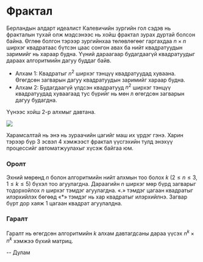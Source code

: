 Фрактал
=======
Берландын алдарт идеалист Калевичийн зургийн гол сэдэв  нь фракталын тухай олж
мэдсэнээс нь хойш фрактал зурах дуртай болсон байна. Өглөө болгон тэрээр
зургийнхаа төлөвлөгөөг гаргахдаа $n × n$ ширхэг квадратаас бүтсэн цаас сонгон
авах ба нийт квадратуудын заримийг нь хараар будна. Үүний дараагаар будагдаагүй
квадратуудыг дараах алгоритмийн дагуу буддаг байв.

 - Алхам 1: Квадратыг $n^2$ ширхэг тэнцүү квадратуудад хуваана. Өгөгдсөн
   загварын дагуу квадратуудын заримийг хараар будна.
 - Алхам 2: Будагдаагүй үлдсэн квадратууд $n^2$ ширхэг тэнцүү квадратуудад
   хуваагаад тус бүрийг нь мөн л өгөгдсөн загварын дагуу будагдна.

Үүнээс хойш 2-р алхмыг давтана.

![][1]

Харамсалтай нь энэ нь зураачийн цагийг маш их үрдэг гэнэ. Харин тэрээр бүр $3$
эсвэл $4$ хэмжээст фрактал үүсгэхийн тулд энэхүү процессийг автоматжуулахыг
хүсэж байгаа юм.


### Оролт
Эхний мөрөнд $n$ болон алгоритмийн нийт алхмын тоо болох $k$ ($2 ≤ n ≤ 3$, $1 ≤ k ≤ 5$)
бүхэл тоо агуулагдна. Дараагийн $n$ ширхэг мөр бүрд загварыг тодорхойлох $n$
ширхэг тэмдэг агуулагдна. «.»  тэмдэг цагаан квадратыг илэрхийлэх бөгөөд «*»
тэмдэг нь хар квадратыг илэрхийлнэ. Загвар бүрт дор хаяж $1$ цагаан квадрат
агуулалдна.


### Гаралт
Гаралт нь өгөгдсөн алгоритмийн $k$ алхам давтагдсаны дараа үүсэх $n^k × n^k$
хэмжээ бүхий матриц.

  [1]: http://espresso.codeforces.com/1fa17445d54552f1ba7c8798d2e0264a7fd5d85e.png

-- Дулам
